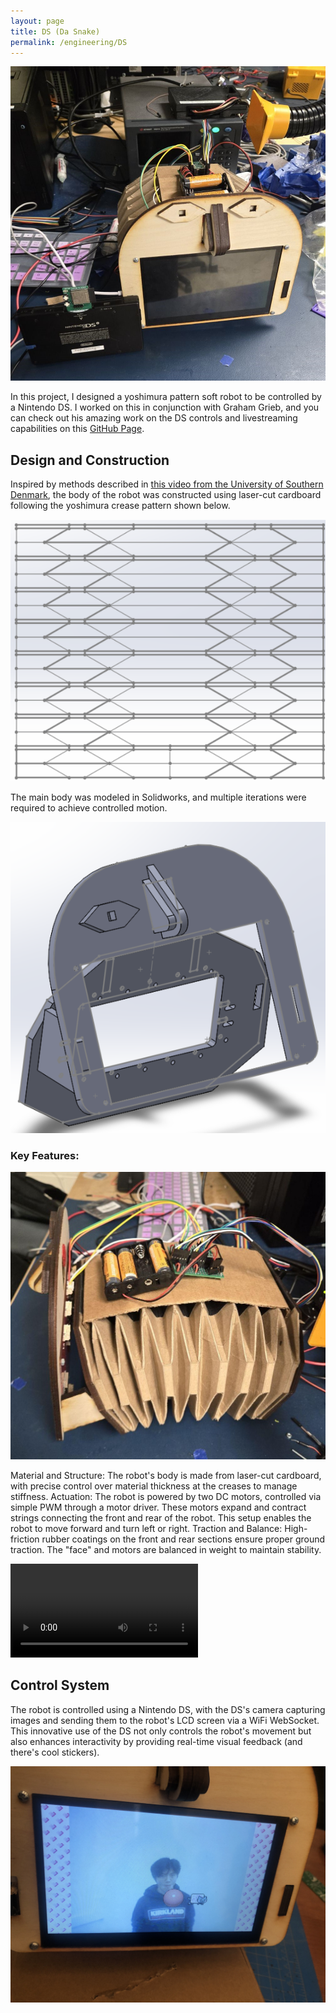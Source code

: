 ```yaml
---
layout: page
title: DS (Da Snake)
permalink: /engineering/DS
---
```


![ds](/assets/img/da-snake.jpg)

In this project, I designed a yoshimura pattern soft robot to be controlled by a Nintendo DS. I worked on this in conjunction with Graham Grieb, and you can check out his amazing work on the DS controls and livestreaming capabilities on this [GitHub Page](https://github.com/grahamgrieb/DSi-Robot).

## Design and Construction
Inspired by methods described in [this video from the University of Southern Denmark](https://www.youtube.com/watch?v=lVxFdTldYxw), the body of the robot was constructed using laser-cut cardboard following the yoshimura crease pattern shown below. 

![crease pattern](/assets/img/ds/cp.png)

The main body was modeled in Solidworks, and multiple iterations were required to achieve controlled motion.

![face](/assets/img/ds/facecad.png)

### Key Features:

![dsside](/assets/img/ds/dsside.jpg)  

Material and Structure: The robot's body is made from laser-cut cardboard, with precise control over material thickness at the creases to manage stiffness.
Actuation: The robot is powered by two DC motors, controlled via simple PWM through a motor driver. These motors expand and contract strings connecting the front and rear of the robot. This setup enables the robot to move forward and turn left or right.
Traction and Balance: High-friction rubber coatings on the front and rear sections ensure proper ground traction. The "face" and motors are balanced in weight to maintain stability.  

![crawl](/assets/img/ds/crawl.MOV)

## Control System
The robot is controlled using a Nintendo DS, with the DS's camera capturing images and sending them to the robot's LCD screen via a WiFi WebSocket. This innovative use of the DS not only controls the robot's movement but also enhances interactivity by providing real-time visual feedback (and there's cool stickers).

![stream](/assets/img/ds/livestream.jpg)
